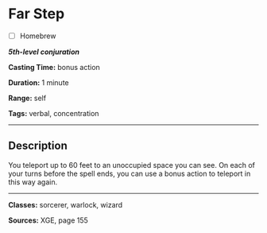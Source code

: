 # Far Step

- [ ] Homebrew

***5th-level conjuration***

**Casting Time:** bonus action

**Duration:** 1 minute

**Range:** self

**Tags:** verbal, concentration

---

## Description
You teleport up to 60 feet to an unoccupied space you can see. On each of your turns before the spell ends, you can use a bonus action to teleport in this way again.

---

**Classes:** sorcerer, warlock, wizard

**Sources:** XGE, page 155
